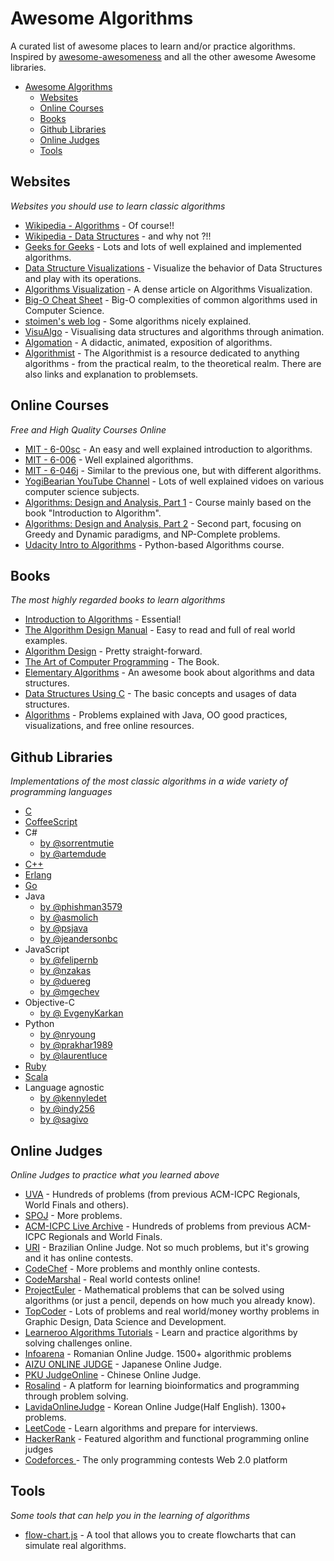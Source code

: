 # Awesome Algorithms

A curated list of awesome places to learn and/or practice algorithms.
Inspired by [awesome-awesomeness](https://github.com/bayandin/awesome-awesomeness) and all the other awesome Awesome libraries.

- [Awesome Algorithms](#awesome-algorithms)
    - [Websites](#websites)
    - [Online Courses](#online-courses)
    - [Books](#books)
    - [Github Libraries](#github-libraries)
    - [Online Judges](#online-judges)
    - [Tools](#tools)

## Websites

*Websites you should use to learn classic algorithms*

* [Wikipedia - Algorithms](http://en.wikipedia.org/wiki/List_of_algorithms) - Of course!!
* [Wikipedia - Data Structures](http://en.wikipedia.org/wiki/List_of_data_structures) - and why not ?!!
* [Geeks for Geeks](http://www.geeksforgeeks.org/fundamentals-of-algorithms/) -
    Lots and lots of well explained and implemented algorithms.
* [Data Structure Visualizations](http://www.cs.usfca.edu/~galles/visualization/Algorithms.html) - Visualize the behavior of Data Structures and play with its operations.
* [Algorithms Visualization](http://bost.ocks.org/mike/algorithms/) - A dense article on Algorithms Visualization.
* [Big-O Cheat Sheet](http://bigocheatsheet.com/) - Big-O complexities of common algorithms used in Computer Science.
* [stoimen's web log](http://www.stoimen.com/blog/) - Some algorithms nicely explained.
* [VisuAlgo](http://www.comp.nus.edu.sg/~stevenha/visualization/index.html) - Visualising data structures and algorithms through animation.
* [Algomation](http://www.algomation.com/) - A didactic, animated, exposition of algorithms.
* [Algorithmist](http://www.algorithmist.com/index.php/Main_Page) - The Algorithmist is a resource dedicated to anything algorithms - from the practical realm, to the theoretical realm. There are also links and explanation to problemsets.

## Online Courses

*Free and High Quality Courses Online*

* [MIT - 6-00sc](http://ocw.mit.edu/courses/electrical-engineering-and-computer-science/6-00sc-introduction-to-computer-science-and-programming-spring-2011/index.htm) -
    An easy and well explained introduction to algorithms.
* [MIT - 6-006](http://ocw.mit.edu/courses/electrical-engineering-and-computer-science/6-006-introduction-to-algorithms-fall-2011/lecture-videos/) -
    Well explained algorithms.
* [MIT - 6-046j](http://ocw.mit.edu/courses/electrical-engineering-and-computer-science/6-046j-introduction-to-algorithms-sma-5503-fall-2005/video-lectures/) -
    Similar to the previous one, but with different algorithms.
* [YogiBearian YouTube Channel](http://www.youtube.com/channel/UCv3Kd0guxD5KWQtP---9D6g) - Lots of well explained vidoes on various computer science subjects.
* [Algorithms: Design and Analysis, Part 1](https://www.coursera.org/course/algo) - Course mainly based on the book "Introduction to Algorithm".
* [Algorithms: Design and Analysis, Part 2](https://www.coursera.org/course/algo2) - Second part, focusing on Greedy and Dynamic paradigms, and NP-Complete problems.
* [Udacity Intro to Algorithms](https://www.udacity.com/course/cs215) - Python-based Algorithms course.

## Books

*The most highly regarded books to learn algorithms*

* [Introduction to Algorithms](http://mitpress.mit.edu/books/introduction-algorithms) - Essential!
* [The Algorithm Design Manual](http://www.algorist.com/) - Easy to read and full of real world examples.
* [Algorithm Design](http://www.aw-bc.com/info/kleinberg/) - Pretty straight-forward.
* [The Art of Computer Programming](http://www-cs-faculty.stanford.edu/~uno/taocp.html) - The Book.
* [Elementary Algorithms](https://github.com/liuxinyu95/AlgoXY) - An awesome book about algorithms and data structures.
* [Data Structures Using C](http://www.amazon.com/Data-Structures-Using-Aaron-Tenenbaum/dp/0131997467) - The basic concepts and usages of data structures.
* [Algorithms](http://algs4.cs.princeton.edu/home/) - Problems explained with Java, OO good practices, visualizations, and free online resources.

## Github Libraries

*Implementations of the most classic algorithms in a wide variety of programming languages*

* [C](https://github.com/fragglet/c-algorithms)
* [CoffeeScript](https://github.com/BrunoRB/algorithms.coffee)
* C#
    * [by @sorrentmutie](https://github.com/sorrentmutie/ClassicAlgorithms)
    * [by @artemdude](https://github.com/artemdude/classic-algorithms)
* [C++](https://github.com/xtaci/algorithms)
* [Erlang](https://github.com/aggelgian/erlang-algorithms)
* [Go](https://github.com/arnauddri/algorithms)
* Java
    * [by @phishman3579](https://github.com/phishman3579/java-algorithms-implementation)
    * [by @asmolich](https://github.com/asmolich/algorithms)
    * [by @psjava](https://github.com/psjava/psjava)
    * [by @jeandersonbc](https://github.com/jeandersonbc/algorithms-and-ds)
* JavaScript
    * [by @felipernb](https://github.com/felipernb/algorithms.js)
    * [by @nzakas](https://github.com/nzakas/computer-science-in-javascript)
    * [by @duereg](https://github.com/duereg/js-algorithms)
    * [by @mgechev](https://github.com/mgechev/javascript-algorithms)
* Objective-C
    * [by @ EvgenyKarkan](https://github.com/EvgenyKarkan/EKAlgorithms)
* Python
    * [by @nryoung](https://github.com/nryoung/algorithms)
    * [by @prakhar1989](https://github.com/prakhar1989/Algorithms)
    * [by @laurentluce](https://github.com/laurentluce/python-algorithms)
* [Ruby](https://github.com/kanwei/algorithms)
* [Scala](https://github.com/vkostyukov/scalacaster)
* Language agnostic
    * [by @kennyledet](https://github.com/kennyledet/Algorithm-Implementations)
    * [by @indy256](https://github.com/indy256/codelibrary)
    * [by @sagivo](https://github.com/sagivo/algorithms)

## Online Judges

*Online Judges to practice what you learned above*

* [UVA](http://uva.onlinejudge.org/) -
    Hundreds of problems (from previous ACM-ICPC Regionals, World Finals and others).
* [SPOJ](http://www.spoj.com/) - More problems.
* [ACM-ICPC Live Archive](http://livearchive.onlinejudge.org/) -
    Hundreds of problems from previous ACM-ICPC Regionals and World Finals.
* [URI](https://www.urionlinejudge.com.br/judge/login) -
    Brazilian Online Judge. Not so much problems, but it's growing and it has online contests.
* [CodeChef](http://www.codechef.com/) -
    More problems and monthly online contests.
* [CodeMarshal](https://algo.codemarshal.com/) -
    Real world contests online!
* [ProjectEuler](http://projecteuler.net/) -
    Mathematical problems that can be solved using algorithms (or just a pencil, depends on how much you already know).
* [TopCoder](http://www.topcoder.com/) - Lots of problems and real world/money worthy problems in Graphic Design, Data Science and Development.
* [Learneroo Algorithms Tutorials](http://www.learneroo.com/subjects/8) - Learn and practice algorithms by solving challenges online.
* [Infoarena](http://www.infoarena.ro/) - Romanian Online Judge. 1500+ algorithmic problems
* [AIZU ONLINE JUDGE](http://judge.u-aizu.ac.jp/onlinejudge/) - Japanese Online Judge.
* [PKU JudgeOnline](http://poj.org/) - Chinese Online Judge.
* [Rosalind](http://rosalind.info/problems/locations/) - A platform for learning bioinformatics and programming through problem solving.
* [LavidaOnlineJudge](http://judge.lavida.us) - Korean Online Judge(Half English). 1300+ problems.
* [LeetCode](http://leetcode.com/) - Learn algorithms and prepare for interviews.
* [HackerRank](https://www.hackerrank.com/) - Featured algorithm and functional programming online judges
* [Codeforces ](http://codeforces.com/) - The only programming contests Web 2.0 platform

## Tools

*Some tools that can help you in the learning of algorithms*

* [flow-chart.js](http://brunorb.github.io/flow-chart.js/dist/index.html) -
    A tool that allows you to create flowcharts that can simulate real algorithms.
